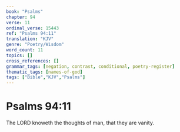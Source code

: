 ```yaml
---
book: "Psalms"
chapter: 94
verse: 11
ordinal_verse: 15443
ref: "Psalms 94:11"
translation: "KJV"
genre: "Poetry/Wisdom"
word_count: 11
topics: []
cross_references: []
grammar_tags: [negation, contrast, conditional, poetry-register]
thematic_tags: [names-of-god]
tags: ["Bible","KJV","Psalms"]
---
```


# Psalms 94:11

The LORD knoweth the thoughts of man, that they are vanity.
